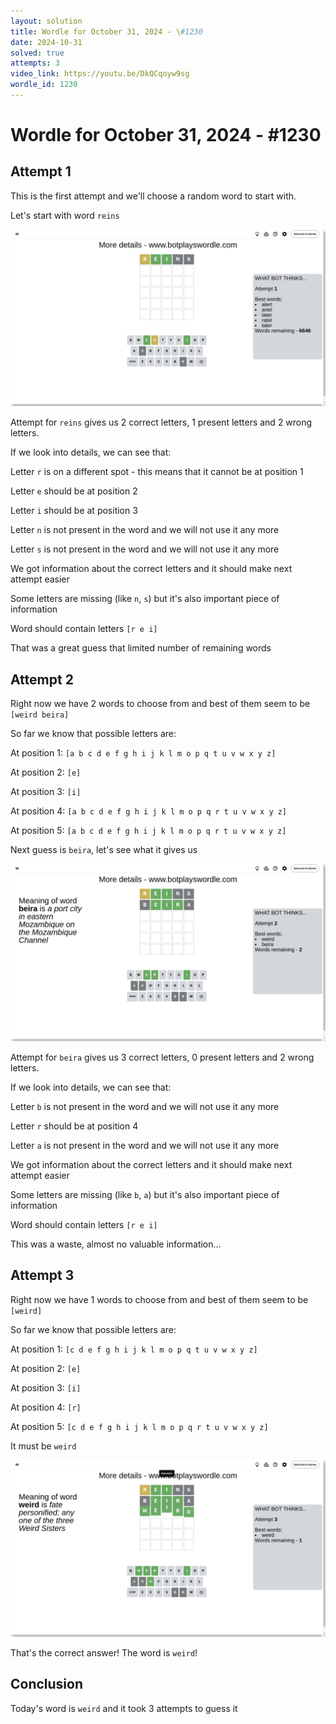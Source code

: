 ```yaml
---
layout: solution
title: Wordle for October 31, 2024 - \#1230
date: 2024-10-31
solved: true
attempts: 3
video_link: https://youtu.be/DkQCqoyw9sg
wordle_id: 1230
---
```


# Wordle for October 31, 2024 - \#1230

## Attempt 1

This is the first attempt and we'll choose a random word to start with.

Let's start with word `reins`

![Attempt 1](2024-10-31/attempt-1.png)

Attempt for `reins` gives us 2 correct letters, 1 present letters and 2 wrong letters.

If we look into details, we can see that:

Letter `r` is on a different spot - this means that it cannot be at position 1

Letter `e` should be at position 2

Letter `i` should be at position 3

Letter `n` is not present in the word and we will not use it any more

Letter `s` is not present in the word and we will not use it any more

We got information about the correct letters and it should make next attempt easier

Some letters are missing (like `n`, `s`) but it's also important piece of information

Word should contain letters `[r e i]`

That was a great guess that limited number of remaining words



## Attempt 2

Right now we have 2 words to choose from and best of them seem to be `[weird beira]`

So far we know that possible letters are:

At position 1: `[a b c d e f g h i j k l m o p q t u v w x y z]`

At position 2: `[e]`

At position 3: `[i]`

At position 4: `[a b c d e f g h i j k l m o p q r t u v w x y z]`

At position 5: `[a b c d e f g h i j k l m o p q r t u v w x y z]`

Next guess is `beira`, let's see what it gives us

![Attempt 2](2024-10-31/attempt-2.png)

Attempt for `beira` gives us 3 correct letters, 0 present letters and 2 wrong letters.

If we look into details, we can see that:

Letter `b` is not present in the word and we will not use it any more

Letter `r` should be at position 4

Letter `a` is not present in the word and we will not use it any more

We got information about the correct letters and it should make next attempt easier

Some letters are missing (like `b`, `a`) but it's also important piece of information

Word should contain letters `[r e i]`

This was a waste, almost no valuable information...



## Attempt 3

Right now we have 1 words to choose from and best of them seem to be `[weird]`

So far we know that possible letters are:

At position 1: `[c d e f g h i j k l m o p q t u v w x y z]`

At position 2: `[e]`

At position 3: `[i]`

At position 4: `[r]`

At position 5: `[c d e f g h i j k l m o p q r t u v w x y z]`

It must be `weird`

![Attempt 3](2024-10-31/attempt-3.png)

That's the correct answer! The word is `weird`!

## Conclusion

Today's word is `weird` and it took 3 attempts to guess it

